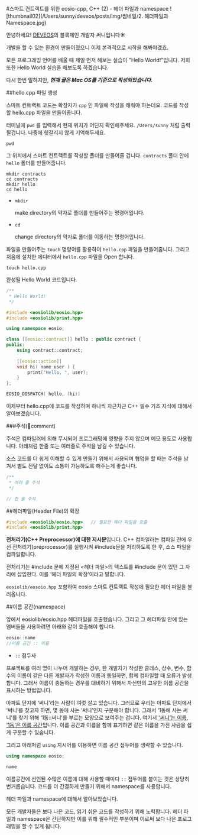 #스마트 컨트랙트를 위한 eosio-cpp, C++ (2) -  헤더 파일과 namespace
![thumbnail02](/Users/sunny/deveos/posts/img/썸네일/2. 헤더파일과 Namespace.jpg)

안녕하세요! [DEVEOS](https://deveos.org/)의 블록체인 개발자 써니입니다☀️



개발을 할 수 있는 환경이 만들어졌으니 이제 본격적으로 시작을 해봐야겠죠. 

모든 프로그래밍 언어를 배울 때 제일 먼저 해보는 실습이 "Hello World!"입니다. 저희 또한 Hello World 실습을 해보도록 하겠습니다.

다시 한번 말하지만, **_현재 글은 Mac OS를 기준으로 작성되었습니다._**





##hello.cpp 파일 생성

스마트 컨트랙트 코드는 확장자가 `cpp` 인 파일에 작성을 해줘야 하는데요. 코드를 작성할 hello.cpp 파일을 만들어줍니다.



터미널에  `pwd` 를 입력해서 현재 위치가 어딘지 확인해주세요.  `/Users/sunny` 처럼 출력될겁니다. 나중에 헷갈리지 않게 기억해두세요.

```shell
pwd
```



그 위치에서 스마트 컨트랙트를 작성할 폴더를 만들어줄 겁니다. `contracts` 폴더 안에 `hello` 폴더를 만들어줍니다.

```shell
mkdir contracts
cd contracts
mkdir hello
cd hello
```

- `mkdir`

  make directory의 약자로 폴더를 만들어주는 명령어입니다.

- `cd`

  change directory의 약자로 폴더를 이동하는 명령어입니다.



파일을 만들어주는  `touch` 명령어를 활용하여 `hello.cpp` 파일을 만들어줍니다. 그리고 처음에 설치한 에디터에서 `hello.cpp` 파일을 Open 합니다.

```shell
touch hello.cpp
```







완성될 Hello World 코드입니다.

```c++
/**
 * Hello World!
 */

#include <eosiolib/eosio.hpp>
#include <eosiolib/print.hpp>

using namespace eosio;

class [[eosio::contract]] hello : public contract {
public:
    using contract::contract;
    
    [[eosio::action]]
    void hi( name user ) {
        print("Hello, ", user);
    }
};

EOSIO_DISPATCH( hello, (hi))
```

이제부터 hello.cpp에 코드를 작성하며 하나씩 차근차근 C++ 필수 기초 지식에 대해서 알아보겠습니다.





###주석(comment)

주석은 컴파일러에 의해 무시되어 프로그래밍에 영향을 주지 않으며 메모 용도로 사용합니다. 아래처럼 한줄 또는 여러줄로 주석을 남길 수 있습니다.

소스 코드를 더 쉽게 이해할 수 있게 만들기 위해서 사용되며 협업을 할 때는 주석을 남겨서 별도 전달 없이도 소통이 가능하도록 해주는게 좋습니다.

```c++
/**
 * 여러 줄 주석
 */

// 한 줄 주석
```







##헤더파일(Header File)의 확장

```c++
#include <eosiolib/eosio.hpp>	// 필요한 헤더 파일을 호출
#include <eosiolib/print.hpp>
```

**전처리기(C++ Preprocessor)에 대한 지시문**입니다. C++ 컴파일러는 컴파일 전에 우선 전처리기(preprocessor)를 실행시켜 #include문을 처리하도록 한 후, 소스 파일을 컴파일합니다. 

전처리기는 #include 문에 지정된 <헤더 파일>의 텍스트를 #include 문이 있던 그 자리에 삽입한다. 이를 ‘헤더 파일의 확장’이라고 말합니다.

`eosiolib/eosoio.hpp` 포함하여 eosio 스마트 컨트랙트 작성에 필요한 헤더 파일을 불러옵니다.







##이름 공간(namespace)

앞에서 eosiolib/eosio.hpp 헤더파일을 호출했습니다. 그리고 그 헤더파일 안에 있는 멤버들을 사용하려면 아래와 같이 호출해야 합니다.

```c++
eosio::name
//이름 공간 :: 이름
```

- `::` 접두사

프로젝트를 여러 명이 나누어 개발하는 경우, 한 개발자가 작성한 클래스, 상수, 변수, 함수의 이름이 같은 다른 개발자가 작성한 이름과 동일하면, 함께 컴파일할 때 오류가 발생합니다. 그래서 이름이 충돌하는 경우를 대비하기 위해서 자신만의 고유한 이름 공간을 표시하는 방법입니다.

아파트 단지에 ‘써니’라는 사람이 여럿 살고 있습니다. 그러므로 우리는 아파트 단지에서 ‘써니’를 찾고자 하면, 몇 동에 사는 ‘써니’인지 구분해야 합니다. 그래서 ‘1동에 사는 써니’를 찾기 위해 ‘1동::써니’를 부르는 모양으로 보여주는 겁니다. 여기서 <u>'써니’는 이름, ‘1동’은 이름 공간</u>입니다. 이름 공간과 이름을 함께 표기하면 같은 이름을 가진 사람을 쉽게 구분할 수 있습니다.



그리고 아래처럼 `using` 지시어를 이용하면 이름 공간 접두어를 생략할 수 있습니다.

```c++
using namespace eosio;
```

```c++
name
```

이름공간에 선언된 수많은 이름에 대해 사용할 때마다 `::` 접두어를 붙이는 것은 상당히 번거롭습니다. 코드를 더 간결하게 만들기 위해서 namespace를 사용합니다.







헤더 파일과 namespace에 대해서 알아보았습니다. 

모든 개발자들은 보다 나은 코드, 읽기 쉬운 코드를 작성하기 위해 노력합니다. 헤더 파일과 namespace은 간단하지만 이를 위해 필수적인 부분이며 이로써 보다 나은 프로그래밍을 할 수 있게 됩니다.